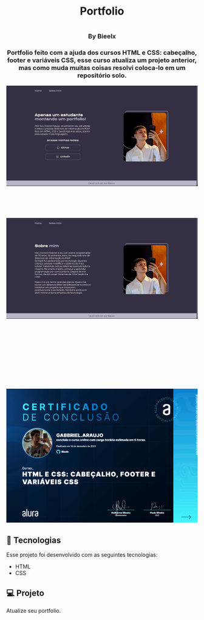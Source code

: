 <h1 align = "center"> Portfolio <h1>
<h3 align = "center"> By Bieelx <h3>

<p align = "center">
Portfolio feito com a ajuda dos cursos HTML e CSS: cabeçalho, footer e variáveis CSS, esse curso atualiza um projeto anterior, mas como muda muitas coisas resolvi coloca-lo em um repositório solo. <br/>
</p>

<p align = "center">
<img alt="Tela final" src="./images/Tela1.png" widgth = "100%">
<br>
<br>
<br>
<br>
<br>
<img alt="Tela final" src="./images/Tela2.png" widgth = "100%">
<br>
<br>
<br>
<br>
<br>
<br>
<br>
<br>
<br>
<br>
<img alt="Certificado" src="./images/Certificado.png" widgth = "100%">
</p>

## 🚀 Tecnologias

Esse projeto foi desenvolvido com as seguintes tecnologias:
- HTML
- CSS


## 💻 Projeto
Atualize seu portfolio.

